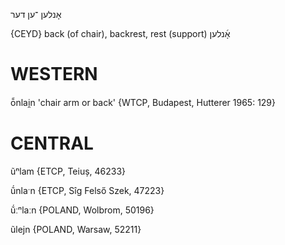 אָנלען
־ען
דער

{CEYD}
back (of chair), backrest, rest (support) אָ֜נלען

WESTERN
========

ō̃nlai̯n 'chair arm or back' {WTCP, Budapest, Hutterer 1965: 129}

CENTRAL
========

ũⁿlam {ETCP, Teiuș, 46233}

ṹnlaˑn {ETCP, Sîg Felső Szek, 47223}

ṹːⁿlaːn {POLAND, Wolbrom, 50196}

ũlejn {POLAND, Warsaw, 52211}
